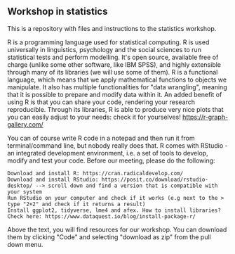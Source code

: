 ## Workshop in statistics

This is a repository with files and instructions to the statistics workshop.

R is a programming language used for statistical computing. R is used universally in linguistics, psychology and the social sciences to run statistical tests and perform modelling. It's open source, available free of charge (unlike some other software, like IBM SPSS), and highly extensible through many of its libraries (we will use some of them). R is a functional language, which means that we apply mathematical functions to objects we manipulate. It also has multiple functionalities for "data wrangling", meaning that it is possible to prepare and modify data within it. An added benefit of using R is that you can share your code, rendering your research reproducible. Through its libraries, R is able to produce very nice plots that you can easily adjust to your needs: check it for yourselves! https://r-graph-gallery.com/

You can of course write R code in a notepad and then run it from terminal/command line, but nobody really does that. R comes with RStudio - an integrated development environment, i.e. a set of tools to develop, modify and test your code.
Before our meeting, please do the following:

    Download and install R: https://cran.radicaldevelop.com/
    Download and install RStudio: https://posit.co/download/rstudio-desktop/ --> scroll down and find a version that is compatible with your system
    Run RStudio on your computer and check if it works (e.g next to the > type "2+2" and check if it returns a result)
    Install ggplot2, tidyverse, lme4 and afex. How to install libraries? Check here: https://www.dataquest.io/blog/install-package-r/

Above the text, you will find resources for our workshop. You can download them by clicking "Code" and selecting "download as zip" from the pull down menu.
